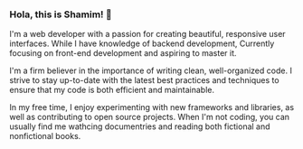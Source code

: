 ### Hola, this is Shamim! 👋
I'm a web developer with a passion for creating beautiful, responsive user interfaces. While I have knowledge of backend development, Currently focusing on front-end development and aspiring to master it.

I'm a firm believer in the importance of writing clean, well-organized code. I strive to stay up-to-date with the latest best practices and techniques to ensure that my code is both efficient and maintainable.

In my free time, I enjoy experimenting with new frameworks and libraries, as well as contributing to open source projects. When I'm not coding, you can usually find me wathcing documentries and reading both fictional and nonfictional books.


[website]: http://shamimbinnur.me/
[linkedin]:https://www.linkedin.com/in/shamimbinnur/



